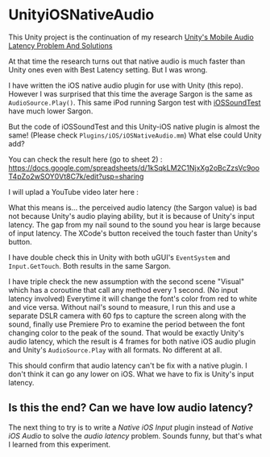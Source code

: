 # UnityiOSNativeAudio

This Unity project is the continuation of my research [Unity's Mobile Audio Latency Problem And Solutions](http://exceed7.com/mobile-native-audio/research.html)

At that time the research turns out that native audio is much faster than Unity ones even with Best Latency setting. But I was wrong.

I have written the iOS native audio plugin for use with Unity (this repo). However I was surprised that this time the average Sargon is the same as `AudioSource.Play()`. This same iPod running Sargon test with [iOSSoundTest](https://github.com/5argon/iOSSoundTest) have much lower Sargon.

But the code of iOSSoundTest and this Unity-iOS native plugin is almost the same! (Please check `Plugins/iOS/iOSNativeAudio.mm`) What else could Unity add?

You can check the result here (go to sheet 2) : https://docs.google.com/spreadsheets/d/1kSqkLM2C1NjxXg2oBcZzsVc9ooT4pZo2wSOY0Vt8C7k/edit?usp=sharing

I will uplad a YouTube video later here : 

What this means is... the perceived audio latency (the Sargon value) is bad not because Unity's audio playing ability, but it is because of Unity's input latency. The gap from my nail sound to the sound you hear is large because of input latency. The XCode's button received the touch faster than Unity's button.

I have double check this in Unity with both uGUI's `EventSystem` and `Input.GetTouch`. Both results in the same Sargon.

I have triple check the new assumption with the second scene "Visual" which has a coroutine that call any method every 1 second. (No input latency involved) Everytime it will change the font's color from red to white and vice versa. Without nail's sound to measure, I run this and use a separate DSLR camera with 60 fps to capture the screen along with the sound, finally use Premiere Pro to examine the period between the font changing color to the peak of the sound. That would be exactly Unity's audio latency, which the result is 4 frames for both native iOS audio plugin and Unity's `AudioSource.Play` with all formats. No different at all.

This should confirm that audio latency can't be fix with a native plugin. I don't think it can go any lower on iOS. What we have to fix is Unity's input latency.

## Is this the end? Can we have low audio latency?

The next thing to try is to write a *Native iOS Input* plugin instead of *Native iOS Audio* to solve the *audio latency* problem. Sounds funny, but that's what I learned from this experiment.
